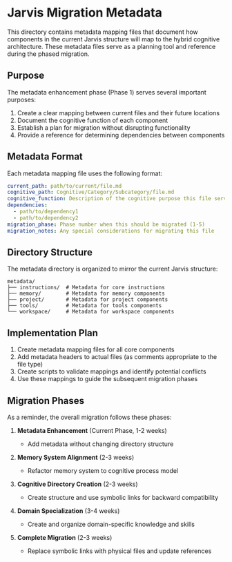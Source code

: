 # Jarvis Migration Metadata

This directory contains metadata mapping files that document how components in the current Jarvis structure will map to the hybrid cognitive architecture. These metadata files serve as a planning tool and reference during the phased migration.

## Purpose

The metadata enhancement phase (Phase 1) serves several important purposes:

1. Create a clear mapping between current files and their future locations
2. Document the cognitive function of each component
3. Establish a plan for migration without disrupting functionality
4. Provide a reference for determining dependencies between components

## Metadata Format

Each metadata mapping file uses the following format:

```yaml
current_path: path/to/current/file.md
cognitive_path: Cognitive/Category/Subcategory/file.md
cognitive_function: Description of the cognitive purpose this file serves
dependencies:
  - path/to/dependency1
  - path/to/dependency2
migration_phase: Phase number when this should be migrated (1-5)
migration_notes: Any special considerations for migrating this file
```

## Directory Structure

The metadata directory is organized to mirror the current Jarvis structure:

```
metadata/
├── instructions/  # Metadata for core instructions 
├── memory/        # Metadata for memory components
├── project/       # Metadata for project components
├── tools/         # Metadata for tools components
└── workspace/     # Metadata for workspace components
```

## Implementation Plan

1. Create metadata mapping files for all core components
2. Add metadata headers to actual files (as comments appropriate to the file type)
3. Create scripts to validate mappings and identify potential conflicts
4. Use these mappings to guide the subsequent migration phases

## Migration Phases

As a reminder, the overall migration follows these phases:

1. **Metadata Enhancement** (Current Phase, 1-2 weeks)
   - Add metadata without changing directory structure

2. **Memory System Alignment** (2-3 weeks)
   - Refactor memory system to cognitive process model

3. **Cognitive Directory Creation** (2-3 weeks)
   - Create structure and use symbolic links for backward compatibility

4. **Domain Specialization** (3-4 weeks)
   - Create and organize domain-specific knowledge and skills

5. **Complete Migration** (2-3 weeks)
   - Replace symbolic links with physical files and update references 